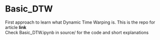 # Basic_DTW
First approach to learn what Dynamic Time Warping is. This is the repo for article **link**  
Check Basic_DTW.ipynb in source/ for the code and short explanations